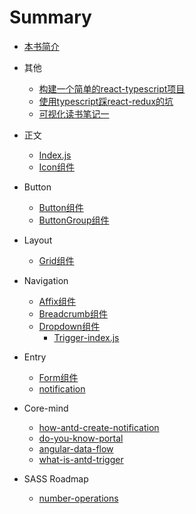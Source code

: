 # Summary

* [本书简介](README.md)

+ 其他
  + [构建一个简单的react-typescript项目](./story/typescript/start_typescript.md)
  + [使用typescript踩react-redux的坑](./story/typescript/typescript_with_redux.md)
  + [可视化读书笔记一](./story/visulization/reading_recorder1.md)

+ 正文
  + [Index.js](./story/index.js.md)
  + [Icon组件](./story/components/icon.md)

+ Button

  + [Button组件](./story/components/button.md)
  + [ButtonGroup组件](./story/components/button_group.md)

+ Layout

  + [Grid组件](./story/components/grid.md)

+ Navigation

  + [Affix组件](./story/components/affix.md)
  + [Breadcrumb组件](./story/components/breadcrumb.md)
  + [Dropdown组件](./story/components/dropdown.md)
    + [Trigger-index.js](./story/components/trigger_index.md)

+ Entry

  + [Form组件](./story/components/form.md) 
  + [notification](./story/components/notification.md)

+ Core-mind
  
  + [how-antd-create-notification](./story/core-mind/how-antd-create-notification.md)
  + [do-you-know-portal](./story/core-mind/do-you-know-portal.md)
  + [angular-data-flow](./story/core-mind/angular-data-flow.md)
  + [what-is-antd-trigger](./story/core-mind/what-is-antd-trigger.md)

+ SASS Roadmap

  + [number-operations](./story/sass/number-operations.md)